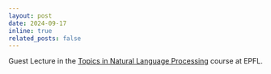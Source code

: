 ```yaml
---
layout: post
date: 2024-09-17
inline: true
related_posts: false
---
```


Guest Lecture in the <a href="https://edu.epfl.ch/coursebook/en/topics-in-natural-language-processing-CS-612">Topics in Natural Language Processing</a> course at EPFL.
